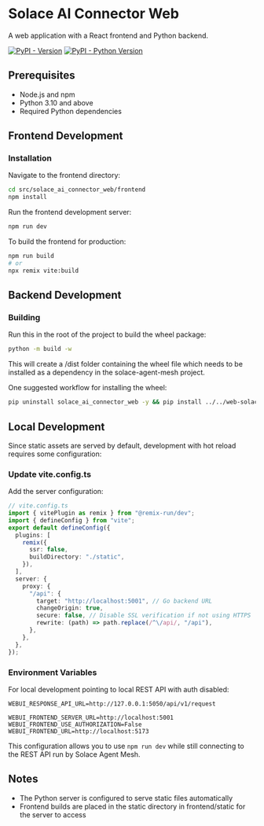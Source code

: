 # Solace AI Connector Web

A web application with a React frontend and Python backend.

[![PyPI - Version](https://img.shields.io/pypi/v/solace-ai-connector-web.svg)](https://pypi.org/project/solace-ai-connector-web)
[![PyPI - Python Version](https://img.shields.io/pypi/pyversions/solace-ai-connector-web.svg)](https://pypi.org/project/solace-ai-connector-web)

## Prerequisites

- Node.js and npm
- Python 3.10 and above
- Required Python dependencies

## Frontend Development

### Installation

Navigate to the frontend directory:

```sh
cd src/solace_ai_connector_web/frontend
npm install
```

Run the frontend development server:

```sh
npm run dev
```

To build the frontend for production:

```sh
npm run build
# or
npx remix vite:build
```

## Backend Development

### Building

Run this in the root of the project to build the wheel package:

```sh
python -m build -w
```

This will create a /dist folder containing the wheel file which needs to be installed as a dependency in the solace-agent-mesh project.

One suggested workflow for installing the wheel:

```sh
pip uninstall solace_ai_connector_web -y && pip install ../../web-solace/solace-ai-connector-web/dist/solace_ai_connector_web-0.1.0-py3-none-any.whl
```

## Local Development

Since static assets are served by default, development with hot reload requires some configuration:

### Update vite.config.ts

Add the server configuration:

```ts
// vite.config.ts
import { vitePlugin as remix } from "@remix-run/dev";
import { defineConfig } from "vite";
export default defineConfig({
  plugins: [
    remix({
      ssr: false,
      buildDirectory: "./static",
    }),
  ],
  server: {
    proxy: {
      "/api": {
        target: "http://localhost:5001", // Go backend URL
        changeOrigin: true,
        secure: false, // Disable SSL verification if not using HTTPS
        rewrite: (path) => path.replace(/^\/api/, "/api"),
      },
    },
  },
});
```

### Environment Variables

For local development pointing to local REST API with auth disabled:

```properties
WEBUI_RESPONSE_API_URL=http://127.0.0.1:5050/api/v1/request
```

```properties
WEBUI_FRONTEND_SERVER_URL=http://localhost:5001
WEBUI_FRONTEND_USE_AUTHORIZATION=False
WEBUI_FRONTEND_URL=http://localhost:5173
```

This configuration allows you to use `npm run dev` while still connecting to the REST API run by Solace Agent Mesh.

## Notes

- The Python server is configured to serve static files automatically
- Frontend builds are placed in the static directory in frontend/static for the server to access

